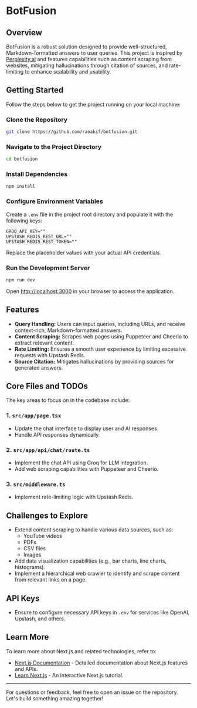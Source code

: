 # BotFusion

## Overview

BotFusion is a robust solution designed to provide well-structured, Markdown-formatted answers to user queries. This project is inspired by [Perplexity.ai](https://www.perplexity.ai) and features capabilities such as content scraping from websites, mitigating hallucinations through citation of sources, and rate-limiting to enhance scalability and usability.

## Getting Started

Follow the steps below to get the project running on your local machine:

### Clone the Repository

```bash
git clone https://github.com/raoakif/botfusion.git
```

### Navigate to the Project Directory

```bash
cd botfusion
```

### Install Dependencies

```bash
npm install
```

### Configure Environment Variables

Create a `.env` file in the project root directory and populate it with the following keys:

```env
GROQ_API_KEY=""
UPSTASH_REDIS_REST_URL=""
UPSTASH_REDIS_REST_TOKEN=""
```

Replace the placeholder values with your actual API credentials.

### Run the Development Server

```bash
npm run dev
```

Open [http://localhost:3000](http://localhost:3000) in your browser to access the application.

## Features

- **Query Handling:** Users can input queries, including URLs, and receive context-rich, Markdown-formatted answers.
- **Content Scraping:** Scrapes web pages using Puppeteer and Cheerio to extract relevant content.
- **Rate Limiting:** Ensures a smooth user experience by limiting excessive requests with Upstash Redis.
- **Source Citation:** Mitigates hallucinations by providing sources for generated answers.

## Core Files and TODOs

The key areas to focus on in the codebase include:

### 1. `src/app/page.tsx`
- Update the chat interface to display user and AI responses.
- Handle API responses dynamically.

### 2. `src/app/api/chat/route.ts`
- Implement the chat API using Groq for LLM integration.
- Add web scraping capabilities with Puppeteer and Cheerio.

### 3. `src/middleware.ts`
- Implement rate-limiting logic with Upstash Redis.

## Challenges to Explore

- Extend content scraping to handle various data sources, such as:
  - YouTube videos
  - PDFs
  - CSV files
  - Images
- Add data visualization capabilities (e.g., bar charts, line charts, histograms).
- Implement a hierarchical web crawler to identify and scrape content from relevant links on a page.

## API Keys

- Ensure to configure necessary API keys in `.env` for services like OpenAI, Upstash, and others.

## Learn More

To learn more about Next.js and related technologies, refer to:

- [Next.js Documentation](https://nextjs.org/docs) - Detailed documentation about Next.js features and APIs.
- [Learn Next.js](https://nextjs.org/learn) - An interactive Next.js tutorial.

---

For questions or feedback, feel free to open an issue on the repository. Let's build something amazing together!